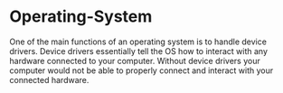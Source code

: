 # Operating-System
One of the main functions of an operating system is to handle device drivers. Device drivers essentially tell the OS how to interact with any hardware connected to your computer. Without device drivers your computer would not be able to properly connect and interact with your connected hardware.
